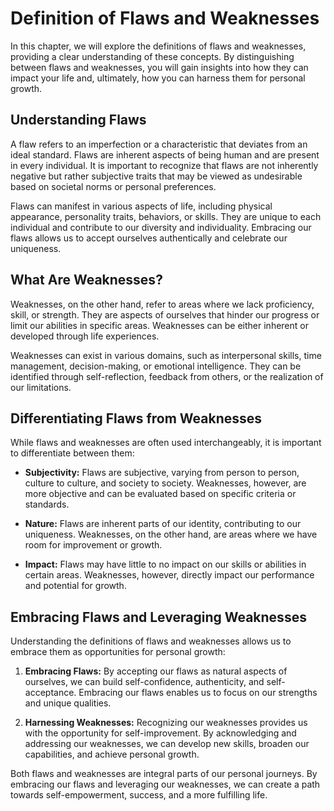 Definition of Flaws and Weaknesses
=============================================

In this chapter, we will explore the definitions of flaws and weaknesses, providing a clear understanding of these concepts. By distinguishing between flaws and weaknesses, you will gain insights into how they can impact your life and, ultimately, how you can harness them for personal growth.

**Understanding Flaws**
-----------------------

A flaw refers to an imperfection or a characteristic that deviates from an ideal standard. Flaws are inherent aspects of being human and are present in every individual. It is important to recognize that flaws are not inherently negative but rather subjective traits that may be viewed as undesirable based on societal norms or personal preferences.

Flaws can manifest in various aspects of life, including physical appearance, personality traits, behaviors, or skills. They are unique to each individual and contribute to our diversity and individuality. Embracing our flaws allows us to accept ourselves authentically and celebrate our uniqueness.

**What Are Weaknesses?**
------------------------

Weaknesses, on the other hand, refer to areas where we lack proficiency, skill, or strength. They are aspects of ourselves that hinder our progress or limit our abilities in specific areas. Weaknesses can be either inherent or developed through life experiences.

Weaknesses can exist in various domains, such as interpersonal skills, time management, decision-making, or emotional intelligence. They can be identified through self-reflection, feedback from others, or the realization of our limitations.

**Differentiating Flaws from Weaknesses**
-----------------------------------------

While flaws and weaknesses are often used interchangeably, it is important to differentiate between them:

* **Subjectivity:** Flaws are subjective, varying from person to person, culture to culture, and society to society. Weaknesses, however, are more objective and can be evaluated based on specific criteria or standards.

* **Nature:** Flaws are inherent parts of our identity, contributing to our uniqueness. Weaknesses, on the other hand, are areas where we have room for improvement or growth.

* **Impact:** Flaws may have little to no impact on our skills or abilities in certain areas. Weaknesses, however, directly impact our performance and potential for growth.

**Embracing Flaws and Leveraging Weaknesses**
---------------------------------------------

Understanding the definitions of flaws and weaknesses allows us to embrace them as opportunities for personal growth:

1. **Embracing Flaws:** By accepting our flaws as natural aspects of ourselves, we can build self-confidence, authenticity, and self-acceptance. Embracing our flaws enables us to focus on our strengths and unique qualities.

2. **Harnessing Weaknesses:** Recognizing our weaknesses provides us with the opportunity for self-improvement. By acknowledging and addressing our weaknesses, we can develop new skills, broaden our capabilities, and achieve personal growth.

Both flaws and weaknesses are integral parts of our personal journeys. By embracing our flaws and leveraging our weaknesses, we can create a path towards self-empowerment, success, and a more fulfilling life.

